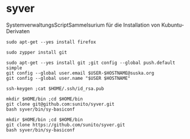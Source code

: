 syver
=====

SystemverwaltungsScriptSammelsurium für die Installation von Kubuntu-Derivaten

    sudo apt-get --yes install firefox
    
    sudo zypper install git
    
    sudo apt-get --yes install git ;git config --global push.default simple
    git config --global user.email $USER-$HOSTNAME@suska.org
    git config --global user.name "$USER $HOSTNAME"

    ssh-keygen ;cat $HOME/.ssh/id_rsa.pub

    mkdir $HOME/bin ;cd $HOME/bin
    git clone git@github.com:sunito/syver.git
    bash syver/bin/sy-basiconf

    mkdir $HOME/bin ;cd $HOME/bin
    git clone https://github.com/sunito/syver.git
    bash syver/bin/sy-basiconf
    